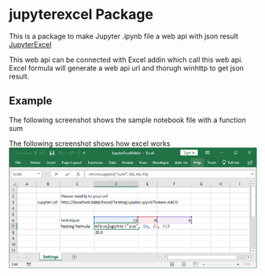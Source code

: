 # jupyterexcel Package

This is a package to make Jupyter .ipynb file a web api with json result  
[JupyterExcel](https://github.com/luozhijian/jupyterexcel)

This web api can be connected with Excel addin which call this web api. Excel formula will generate a web api url and thorugh winhttp to get json result.


## Example
The following screenshot shows the sample notebook file with a function sum 
 

The following screenshot shows how excel works
![Jupyter Excel](ExcelFormulaScreen.png)


